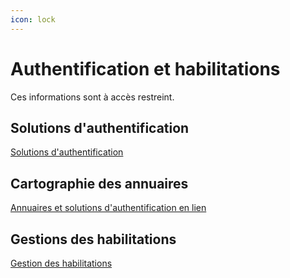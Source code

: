 ```yaml
---
icon: lock
---
```


# Authentification et habilitations

Ces informations sont à accès restreint.

## Solutions d'authentification

[Solutions d'authentification](https://github.com/DNUM-SocialGouv/documentation-privee/blob/main/iam-authentification.md)

## Cartographie des annuaires

[Annuaires et solutions d'authentification en lien](https://github.com/DNUM-SocialGouv/documentation-privee/blob/main/iam-annuaires.jpg)

## Gestions des habilitations

[Gestion des habilitations](https://github.com/DNUM-SocialGouv/documentation-privee/blob/main/iam-habilitations.md)
